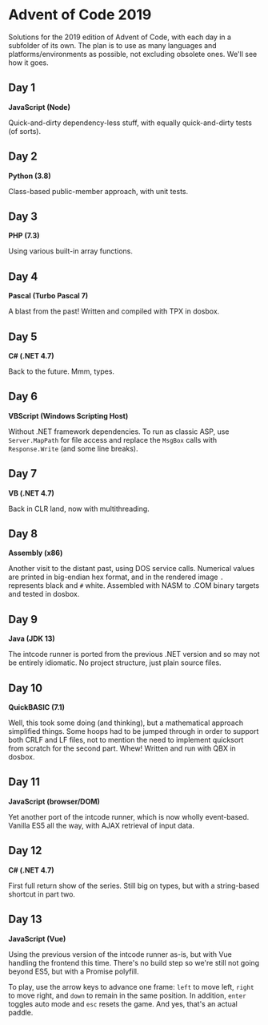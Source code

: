 Advent of Code 2019
===================

Solutions for the 2019 edition of Advent of Code, with each day in a subfolder of its own.
The plan is to use as many languages and platforms/environments as possible, not excluding obsolete ones.
We'll see how it goes.


Day 1
-----

__JavaScript (Node)__

Quick-and-dirty dependency-less stuff, with equally quick-and-dirty tests (of sorts).


Day 2
-----

__Python (3.8)__

Class-based public-member approach, with unit tests.


Day 3
-----

__PHP (7.3)__

Using various built-in array functions.


Day 4
-----

__Pascal (Turbo Pascal 7)__

A blast from the past! Written and compiled with TPX in dosbox.


Day 5
-----

__C# (.NET 4.7)__

Back to the future. Mmm, types.


Day 6
-----

__VBScript (Windows Scripting Host)__

Without .NET framework dependencies. To run as classic ASP, use `Server.MapPath` for file access and replace the `MsgBox` calls with `Response.Write` (and some line breaks).


Day 7
-----

__VB (.NET 4.7)__

Back in CLR land, now with multithreading.


Day 8
-----

__Assembly (x86)__

Another visit to the distant past, using DOS service calls. Numerical values are printed in big-endian hex format, and in the rendered image `.` represents black and `#` white.
Assembled with NASM to .COM binary targets and tested in dosbox.


Day 9
-----

__Java (JDK 13)__

The intcode runner is ported from the previous .NET version and so may not be entirely idiomatic. No project structure, just plain source files.


Day 10
------

__QuickBASIC (7.1)__

Well, this took some doing (and thinking), but a mathematical approach simplified things.
Some hoops had to be jumped through in order to support both CRLF and LF files,
not to mention the need to implement quicksort from scratch for the second part. Whew!
Written and run with QBX in dosbox.


Day 11
------

__JavaScript (browser/DOM)__

Yet another port of the intcode runner, which is now wholly event-based. Vanilla ES5 all the way, with AJAX retrieval of input data.


Day 12
------

__C# (.NET 4.7)__

First full return show of the series. Still big on types, but with a string-based shortcut in part two.


Day 13
------

__JavaScript (Vue)__

Using the previous version of the intcode runner as-is, but with Vue handling the frontend this time.
There's no build step so we're still not going beyond ES5, but with a Promise polyfill.

To play, use the arrow keys to advance one frame: `left` to move left, `right` to move right, and `down` to remain in the same position.
In addition, `enter` toggles auto mode and `esc` resets the game. And yes, that's an actual paddle.
